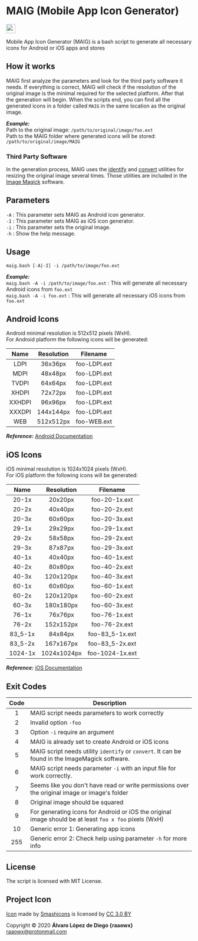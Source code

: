 # MAIG (Mobile App Icon Generator)

<img
src="./maig.png" width="25">

Mobile App Icon Generator (MAIG) is a bash script to generate all necessary icons for Android or iOS apps and stores

## How it works

MAIG first analyze the parameters and look for the third party software it needs. If everything is correct, MAIG will check if the resolution of the original image is the minimal required for the selected platform. After that the generation will begin. When the scripts end, you can find all the generated icons in a folder called `MAIG` in the same location as the original image.

**_Example:_**  
Path to the original image: `/path/to/original/image/foo.ext`  
Path to the MAIG folder where generated icons will be stored: `/path/to/original/image/MAIG`

### Third Party Software

In the generation process, MAIG uses the [identify](https://www.imagemagick.org/script/identify.php) and [convert](https://imagemagick.org/script/convert.php) utilities for resizing the original image several times. Those utilities are included in the [Image Magick](https://imagemagick.org) software.

## Parameters

`-A` : This parameter sets MAIG as Android icon generator.  
`-I` : This parameter sets MAIG as iOS icon generator.  
`-i` : This parameter sets the original image.  
`-h` : Show the help message.

## Usage

`maig.bash [-A|-I] -i /path/to/image/foo.ext`

**_Example:_**  
`maig.bash -A -i /path/to/image/foo.ext` : This will generate all necessary Android icons from `foo.ext`  
`maig.bash -A -i foo.ext` : This will generate all necessary iOS icons from `foo.ext`  

## Android Icons

Android minimal resolution is 512x512 pixels (WxH).  
For Android platform the following icons will be generated:  

Name|Resolution|Filename
:---:|:---:|:---:
LDPI|36x36px|foo-LDPI.ext
MDPI|48x48px|foo-LDPI.ext
TVDPI|64x64px|foo-LDPI.ext
XHDPI|72x72px|foo-LDPI.ext
XXHDPI|96x96px|foo-LDPI.ext
XXXDPI|144x144px|foo-LDPI.ext
WEB|512x512px|foo-WEB.ext

**_Reference:_** [Android Documentation](https://material.io/design/iconography/)

## iOS Icons

iOS minimal resolution is 1024x1024 pixels (WxH).  
For iOS platform the following icons will be generated:  

Name|Resolution|Filename
:---:|:---:|:---:
20-1x|20x20px|foo-20-1x.ext
20-2x|40x40px|foo-20-2x.ext
20-3x|60x60px|foo-20-3x.ext
29-1x|29x29px|foo-29-1x.ext
29-2x|58x58px|foo-29-2x.ext
29-3x|87x87px|foo-29-3x.ext
40-1x|40x40px|foo-40-1x.ext
40-2x|80x80px|foo-40-2x.ext
40-3x|120x120px|foo-40-3x.ext
60-1x|60x60px|foo-60-1x.ext
60-2x|120x120px|foo-60-2x.ext
60-3x|180x180px|foo-60-3x.ext
76-1x|76x76px|foo-76-1x.ext
76-2x|152x152px|foo-76-2x.ext
83_5-1x|84x84px|foo-83_5-1x.ext
83_5-2x|167x167px|foo-83_5-2x.ext
1024-1x|1024x1024px|foo-1024-1x.ext

**_Reference:_** [iOS Documentation](https://developer.apple.com/design/human-interface-guidelines/ios/icons-and-images/app-icon/)

## Exit Codes

Code|Description|
:---:|---
1|MAIG script needs parameters to work correctly
2|Invalid option `-foo`
3|Option `-i` require an argument
4|MAIG is already set to create Android or iOS icons
5|MAIG script needs utility `identify` or `convert`. It can be found in the ImageMagick software.
6|MAIG script needs parameter `-i` with an input file for work correctly.
7|Seems like you don't have read or write permissions over the original image or image's folder
8|Original image should be squared
9|For generating icons for Android or iOS the original image should be at least `foo x foo` pixels (WxH)
10|Generic error 1: Generating app icons
255|Generic error 2: Check help using parameter `-h` for more info

## License

The script is licensed with MIT License.

## Project Icon

[Icon](https://www.flaticon.com/free-icon/layers_149243) made by [Smashicons](https://www.flaticon.com/authors/smashicons) is licensed by [CC 3.0 BY](http://creativecommons.org/licenses/by/3.0/)

Copyright © 2020 **Álvaro López de Diego {raaowx}** <raaowx@protonmail.com>
